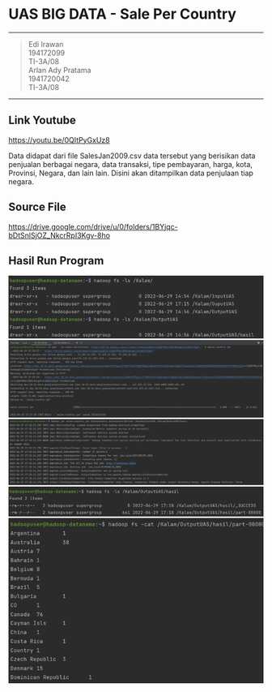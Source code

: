 # UAS BIG DATA - Sale Per Country
----------------------
>Edi Irawan<br>
>194172099<br>
>TI-3A/08<br>
>Arlan  Ady Pratama<br>
>1941720042<br>
>TI-3A/08<br>
----------------------

## Link Youtube 
https://youtu.be/0QItPyGxUz8

Data didapat dari file SalesJan2009.csv data tersebut yang berisikan data penjualan berbagai negara, data transaksi, tipe pembayaran, harga, kota, Provinsi, Negara, dan lain lain. Disini akan ditampilkan data penjulaan tiap negara.

## Source File 
https://drive.google.com/drive/u/0/folders/1BYjqc-bDtSnlSjOZ_NkcrRpI3Kgv-8ho

## Hasil Run Program
![](pict/01.png)
![](pict/02.png)
![](pict/03.png)
![](pict/04.png)
![](pict/05.png)
